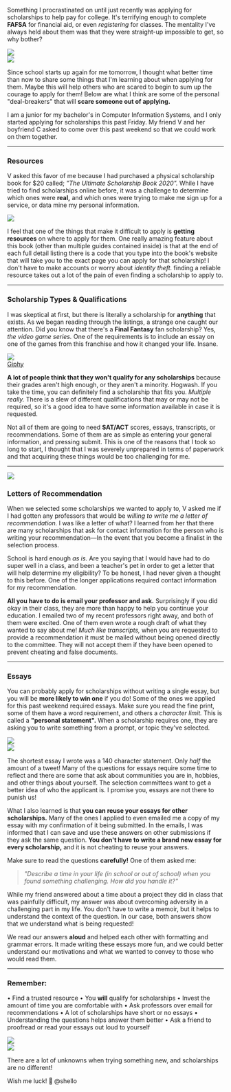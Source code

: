 ﻿Something I procrastinated on until just recently was applying for scholarships to help pay for college. It's terrifying enough to complete <b>FAFSA</b> for financial aid, or even <i>registering</i> for classes. The mentality I've always held about them was that they were straight-up impossible to get, so why bother? 

![](https://cdn.steemitimages.com/DQmeobKXMB24VYuMbQLenT4zsrBZYc424RpJT66h31QrN1P/book-4126483_1920.jpg)<br>
![](https://pixabay.com/photos/book-read-student-students-board-4126483/)

Since school starts up again for me tomorrow, I thought what better time than now to share some things that I'm learning about when applying for them. Maybe this will help others who are scared to begin to sum up the courage to apply for them! Below are what I think are some of the personal "deal-breakers" that will <b>scare someone out of applying.</b>

I am a junior for my bachelor's in Computer Information Systems, and I only started applying for scholarships this past Friday. My friend V and her boyfriend C asked to come over this past weekend so that we could work on them together.

---

<h3>Resources</h3>

V asked this favor of me because I had purchased a physical scholarship book for $20 called; <i>"The Ultimate Scholarship Book 2020".</i> While I have tried to find scholarships online before, it was a challenge to determine which ones were <b>real,</b> and which ones were trying to make me sign up for a service, or data mine my personal information.

![](https://cdn.steemitimages.com/DQmSneifpCzHKkX6SZ3j7TzYtqr2AJK3Tdh34E37v7BdpcB/schol_book.jpg)

I feel that one of the things that make it difficult to apply is <b>getting resources</b> on where to apply for them. One really amazing feature about this book (other than multiple guides contained inside) is that at the end of each full detail listing there is a code that you type into the book's website that will take you to the exact page you can apply for that scholarship! I don't have to make accounts or worry about <i>identity theft.</i> finding a reliable resource takes out a lot of the pain of even finding a scholarship to apply to. 

---

<h3>Scholarship Types & Qualifications</h3>

I was skeptical at first, but there is literally a scholarship for <b>anything</b> that exists. As we began reading through the listings, a strange one caught our attention. Did you know that there's a <b>Final Fantasy</b> fan scholarship? Yes, <i>the video game series.</i> One of the requirements is to include an essay on one of the games from this franchise and how it changed your life. Insane.

![](https://cdn.steemitimages.com/DQmcVnWPDaNxBTZ76ZLmbh5dbQ6KRtkeUqFCADYnvsYboVg/idk.gif)<br>[Giphy](https://giphy.com/gifs/exams-gmJjYtLrEwDBe)

<b>A lot of people think that they won't qualify for any scholarships</b> because their grades aren't high enough, or they aren't a minority. Hogwash. If you take the time, you can definitely find a scholarship that fits you. <i>Multiple really.</i> There is a slew of different qualifications that may or may not be required, so it's a good idea to have some information available in case it is requested. 

Not all of them are going to need <b>SAT/ACT</b> scores, essays, transcripts, or recommendations. Some of them are as simple as entering your general information, and pressing submit. This is one of the reasons that I took so long to start, I thought that I was severely unprepared in terms of paperwork and that acquiring these things would be too challenging for me. 

---

![](https://cdn.steemitimages.com/DQmQrhiw6nHvAMpoaPheZJfAH1TCosbcZLskMtowT7Hr8aC/draft%20letter.png)

<h3>Letters of Recommendation</h3>

When we selected some scholarships we wanted to apply to, V asked me if I had gotten any professors that would be <i>willing to write me a letter of recommendation.</i> I was like a letter of what? I learned from her that there are many scholarships that ask for contact information for the person who is writing your recommendation—In the event that you become a finalist in the selection process. 

School is hard enough <i>as is.</i> Are you saying that I would have had to do super well in a class, and been a teacher's pet in order to get a letter that will help determine my eligibility? To be honest, I had never given a thought to this before. One of the longer applications required contact information for my recommendation.

<b>All you have to do is email your professor and ask.</b> Surprisingly if you did okay in their class, they are more than happy to help you continue your education. I emailed two of my recent professors right away, and both of them were excited. One of them even wrote a rough draft of what they wanted to say about me! <i>Much like transcripts,</i> when you are requested to provide a recommendation it must be mailed without being opened directly to the committee. They will not accept them if they have been opened to prevent cheating and false documents.

---

<h3>Essays</h3>

You can probably apply for scholarships without writing a single essay, but you will be <b>more likely to win one</b> if you do! Some of the ones we applied for this past weekend required essays. Make sure you read the fine print, some of them have a word requirement, and others a <i>character limit.</i> This is called a <b>"personal statement".</b> When a scholarship requires one, they are asking you to write something from a prompt, or topic they've selected. 

![](https://cdn.steemitimages.com/DQmdtNMsjn5qZx4KWRzV3cXPnxHQCJanc2i4EgCgHr2A8eH/brah.gif)<br>
![](https://giphy.com/gifs/studying-kMqJ9CL7656fK)

The shortest essay I wrote was a 140 character statement. Only <i>half</i> the amount of a tweet! Many of the questions for essays require some time to reflect and there are some that ask about communities you are in, hobbies, and other things about yourself. The selection committees want to get a better idea of who the applicant is. I promise you, essays are not there to punish us! 

What I also learned is that <b>you can reuse your essays for other scholarships.</b> Many of the ones I applied to even emailed me a copy of my essay with my confirmation of it being submitted. In the emails, I was informed that I can save and use these answers on other submissions if they ask the same question. <b>You don't have to write a brand new essay for every scholarship,</b> and it is not cheating to reuse your answers. 

Make sure to read the questions <b>carefully!</b> One of them asked me:

><i>"Describe a time in your life (in school or out of school) when you found something challenging. How did you handle it?"</i>

While my friend answered about a time about a project they did in class that was painfully difficult, my answer was about overcoming adversity in a challenging part in my life. You don't have to write a memoir, but it helps to understand the context of the question. In our case, both answers show that we understand what is being requested! 

We read our answers <b>aloud</b> and helped each other with formatting and grammar errors. It made writing these essays more fun, and we could better understand our motivations and what we wanted to convey to those who would read them.

---

<h3>Remember:</h3>

• Find a trusted resource
• You <b>will</b> qualify for scholarships
• Invest the amount of time you are comfortable with
• Ask professors over email for recommendations
• A lot of scholarships have short or no essays
• Understanding the questions helps answer them better
• Ask a friend to proofread or read your essays out loud to yourself

![](https://cdn.steemitimages.com/DQmZVq3Ksnq4mUwMbE4p3nLg76z8Ugb7o5z2PAZH7CTxyXh/youcan.gif)<br>
![](https://giphy.com/gifs/7ge427hSVer6)

There are a lot of unknowns when trying something new, and scholarships are no different!

Wish me luck! 💖
@shello
